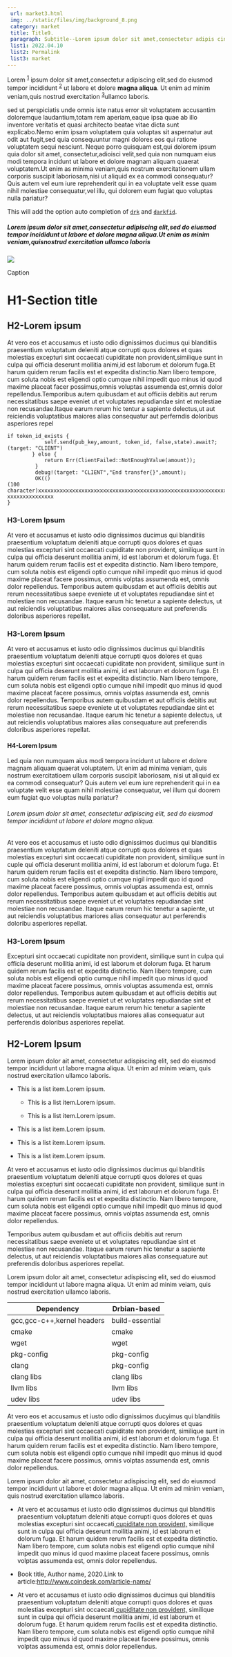 ```yaml
---
 url: market3.html
 img: ../static/files/img/background_8.png
 category: market
 title: Title9.
 paragraph: Subtitle--Lorem ipsum dolor sit amet,consectetur adipis cing elit, sed do eiusmod tempor incididunt ut labore et nunc dolore magna aliqua
 list1: 2022.04.10
 list2: Permalink
 list3: market
---
```






Lorem <sup>[1](#1)</sup> ipsum dolor sit amet,consectetur adipiscing elit,sed do eiusmod tempor incididunt <sup>[2](#2)</sup> ut labore et dolore <strong>magna aliqua</strong>. Ut enim ad minim veniam,quis nostrud exercitation <sup>[3](#3)</sup>ullamco laboris.

sed ut perspiciatis unde omnis iste natus error sit voluptatem accusantim  doloremque laudantium,totam rem aperiam,eaque ipsa quae ab illo inventore veritatis et quasi architecto beatae vitae dicta sunt explicabo.Nemo enim ipsam voluptatem quia voluptas sit aspernatur aut odit aut fugit,sed quia consequuntur magni dolores eos qui ratione voluptatem sequi nesciunt. Neque porro quisquam est,qui dolorem ipsum quia dolor sit amet, consectetur,adioisci velit,sed quia non numquam eius modi tempora incidunt ut labore et dolore magnam aliquam quaerat voluptatem.Ut enim as minima veniam,quis nostrum exercitationem ullam corporis suscipit laboriosam,nisi ut aliquid ex ea commodi consequatur?Quis autem vel eum iure reprehenderit qui in ea voluptate velit esse quam nihil molestiae consequatur,vel illu, qui dolorem eum fugiat quo voluptas nulla pariatur?

This will add the option auto completion of [`drk`](#drk) and [`darkfid`](#darkfid).

##### Lorem ipsum dolor sit amet,consectetur adipiscing elit,sed do eiusmod tempor incididunt ut labore et dolore magna aliqua.Ut enim as minim veniam,quisnostrud exercitation ullamco laboris

![](../static/files/img/background_1.png)

Caption

# H1-Section title

## H2-Lorem ipsum

At vero eos et accusamus et iusto odio dignissimos ducimus qui blanditiis  praesentium voluptatum deleniti atque corrupti quos dolores et quas molestias excepturi sint occaecati cupiditate non provident,similique sunt in culpa qui officia deserunt mollitia animi,id est laborum et dolorum fuga.Et harum quidem rerum facilis est et expedita distinctio.Nam libero tempore, cum soluta nobis est eligendi optio cumque nihil impedit quo minus id quod maxime placeat facer possimus,omnis voluptas assumenda est,omnis dolor repellendus.Temporibus autem quibusdam et aut officiis debitis aut rerum necessitatibus saepe eveniet ut et voluptates repudiandae sint et molestiae non recusandae.Itaque earum rerum hic tentur a sapiente delectus,ut aut reiciendis voluptatibus maiores alias consequatur aut perferndis doloribus asperiores repel


```
if token_id_exists {
            self.send(pub_key,amount, token_id, false,state).await?;
(target: "CLIENT")
        } else {
            return Err(ClientFailed::NotEnoughValue(amount));
         } 
         debug!(target: "CLIENT","End transfer{}",amount);
         OK(()
(100
character)xxxxxxxxxxxxxxxxxxxxxxxxxxxxxxxxxxxxxxxxxxxxxxxxxxxxxxxxxxxxxxxxxxx
xxxxxxxxxxxxxxx
}
```


### H3-Lorem Ipsum

At vero et accusamus et iusto odio dignissimos ducimus qui blanditiis praesentium voluptatum deleniti atque corrupti quos dolores et quas molestias excepturi sint occaecati cupiditate non provident, similique sunt in culpa qui officia deserunt mollitia animi, id est laborum et dolorum fuga. Et harum quidem rerum facilis est et expedita distinctio. Nam libero tempore, cum soluta nobis est eligendi optio cumque nihil impedit quo minus id quod maxime placeat facere possimus, omnis volptas assumenda est, omnis dolor repellendus. Temporibus autem quibusdam et aut officiis debitis aut rerum necessitatibus saepe eveniete ut et voluptates repudiandae sint et molestiae non recusandae. Itaque earum hic tenetur a sapiente delectus, ut aut reiciendis voluptatibus maiores alias consequature aut preferendis doloribus asperiores repellat.

### H3-Lorem Ipsum

At vero et accusamus et iusto odio dignissimos ducimus qui blanditiis praesentium voluptatum deleniti atque corrupti quos dolores et quas molestias excepturi sint occaecati cupiditate non provident, similique sunt in culpa qui officia deserunt mollitia animi, id est laborum et dolorum fuga. Et harum quidem rerum facilis est et expedita distinctio. Nam libero tempore, cum soluta nobis est eligendi optio cumque nihil impedit quo minus id quod maxime placeat facere possimus, omnis volptas assumenda est, omnis dolor repellendus. Temporibus autem quibusdam et aut officiis debitis aut rerum necessitatibus saepe eveniete ut et voluptates repudiandae sint et molestiae non recusandae. Itaque earum hic tenetur a sapiente delectus, ut aut reiciendis voluptatibus maiores alias consequature aut preferendis doloribus asperiores repellat.

#### H4-Lorem Ipsum

Led quia non numquam aius modi tempora incidunt ut labore et dolore magnam aliquam quaerat voluptatem. Ut enim ad minima veniam, quis nostrum exercitatioem ullam corporis suscipit laboriosam, nisi ut aliquid ex ea commodi consequatur? Quis autem vel eum iure reprehenderit qui in ea voluptate velit esse quam nihil molestiae consequatur, vel illum qui doorem eum fugiat quo voluptas nulla pariatur?

###### Lorem ipsum dolor sit amet, consectetur adipiscing elit, sed do eiusmod tempor incididunt ut labore et dolore magna aliqua.
 
At vero eos et accusamus et iusto odio dignissimos ducimus qui blanditiis praesentium voluptatum deleniti atque corrupti quos dolores et quas molestias excepturi sint occaecati cupiditate non provident, similique sunt in cuple qui officia deserunt mollitia animi, id est laborum et dolorum fuga. Et harum quidem rerum facilis est et exepdita distinctio. Nam libero tempore, cum soluta nobis est eligendi optio cumque nigil impedit quo id quod maxime placeat facere possimus, omnis voluptas assumenda est, omnis dolor repellendus. Temporibus autem quibusdam et aut officiis debitis aut rerum necessitatibus saepe eveniet ut et voluptates repudiandae sint molestiae non recusandae. Itaque earum rerum hic tenetur a sapiente, ut aut reiciendis voluptatibus mariores alias consequatur aut perferendis doloribu asperiores repellat.

### H3-Lorem Ipsum

Excepturi sint occaecati cupiditate non provident, similique sunt in culpa qui officia deserunt mollitia animi, id est laborum et dolorum fuga. Et harum quidem rerum facilis est et expedita distinctio. Nam libero tempore, cum soluta nobis est eligendi optio cumque nihil impedit quo minus id quod maxime placeat facere possimus, omnis voluptas assumenda est, omnis dolor repellendus. Temporibus autem quibusdam et aut officiis debitis aut rerum necessitatibus saepe eveniet ut et voluptates repudiandae sint et molestiae non recusandae. Itaque earum rerum hic tenetur a sapiente delectus, ut aut reiciendis voluptatibus maiores alias consequatur aut perferendis doloribus asperiores repellat.

## H2-Lorem Ipsum

Lorem ipsum dolor ait amet, consectetur adispiscing elit, sed do eiusmod tempor incididunt ut labore magna aliqua. Ut enim ad minim veiam, quis nostrud exercitation ullamco laboris.

- This is a list item.Lorem ipsum.

	- This is a list item.Lorem ipsum.

	- This is a list item.Lorem ipsum.

- This is a list item.Lorem ipsum.

- This is a list item.Lorem ipsum.

- This is a list item.Lorem ipsum.


At vero et accusamus et iusto odio dignissimos ducimus qui blanditiis praesentium voluptatum deleniti atque corrupti quos dolores et quas molestias excepturi sint occaecati cupiditate non provident, similique sunt in culpa qui officia deserunt mollitia animi, id est laborum et dolorum fuga. Et harum quidem rerum facilis est et expedita distinctio. Nam libero tempore, cum soluta nobis est eligendi optio cumque nihil impedit quo minus id quod maxime placeat facere possimus, omnis volptas assumenda est, omnis dolor repellendus.

Temporibus autem quibusdam et aut officiis debitis aut rerum necessitatibus saepe eveniete ut et voluptates repudiandae sint et molestiae non recusandae. Itaque earum rerum hic tenetur a sapiente delectus, ut aut reiciendis voluptatibus maiores alias consequature aut preferendis doloribus asperiores repellat.

Lorem ipsum dolor ait amet, consectetur adispiscing elit, sed do eiusmod tempor incididunt ut labore magna aliqua. Ut enim ad minim veiam, quis nostrud exercitation ullamco laboris.


<table>
<thead>
<tr>
<th>Dependency</th>
<th>Drbian-based</th>
</tr>
</thead>
<tbody>
<tr>
<td>gcc,gcc-c++,kernel headers</td>
<td>build-essential</td>
</tr>
<tr>
<td>cmake</td>
<td>cmake</td>
</tr>
<tr>
<td>wget</td>
<td>wget</td>
</tr>
<tr>
<td>pkg-config</td>
<td>pkg-config</td>
</tr>
<tr>
<td>clang</td>
<td>pkg-config</td>
</tr>
<tr>
<td>clang libs</td>
<td>clang libs</td>
</tr>
<tr>
<td>llvm libs</td>
<td>llvm libs</td>
</tr>
<tr>
<td>udev libs</td>
<td>udev libs</td>
</tr>
</tbody>
</table>

At vero eos et accusamus et iusto odio dignissimos ducyimus qui blanditiis praesentium voluptatum deleniti atque corrupti quos dolores et quas molestias excepturi sint occaecati cupiditate non provident, similique sunt in culpa qui officia deserunt mollitia animi, id est laborum et dolorum fuga. Et harum quidem rerum facilis est et expedita distinctio. Nam libero tempore, cum soluta nobis est eligendi optio cumque nihil impedit quo minus id quod maxime placeat facere possimus, omnis volptas assumenda est, omnis dolor repellendus.

Lorem ipsum dolor ait amet, consectetur adispiscing elit, sed do eiusmod tempor incididunt ut labore et dolor magna aliqua. Ut enim ad minim veniam, quis nostrud exercitation ullamco laboris.

 
 <div class = "edge">
  <ul>
   <li><p class = "section">At vero et accusamus et iusto odio dignissimos ducimus qui blanditiis praesentium voluptatum deleniti atque corrupti quos dolores et quas molestias excepturi sint occaecati<a href = "#"> cupiditate non provident,</a> similique sunt in culpa qui officia deserunt mollitia animi, id est laborum et dolorum fuga. Et harum quidem rerum facilis est et expedita distinctio. Nam libero tempore, cum soluta nobis est eligendi optio cumque nihil impedit quo minus id quod maxime placeat facere possimus, omnis volptas assumenda est, omnis dolor repellendus.</p></li>
   <li><p>Book title, Author name, 2020.Link to article:<a href = "#">http://www.coindesk.com/article-name/</a></p></li>
   <li><p class = "section">At vero et accusamus et iusto odio dignissimos ducimus qui blanditiis praesentium voluptatum deleniti atque corrupti quos dolores et quas molestias excepturi sint occaecati<a href = "#"> cupiditate non provident,</a> similique sunt in culpa qui officia deserunt mollitia animi, id est laborum et dolorum fuga. Et harum quidem rerum facilis est et expedita distinctio. Nam libero tempore, cum soluta nobis est eligendi optio cumque nihil impedit quo minus id quod maxime placeat facere possimus, omnis volptas assumenda est, omnis dolor repellendus.</p></li>
  </ul>
 </div>
 
</div>


